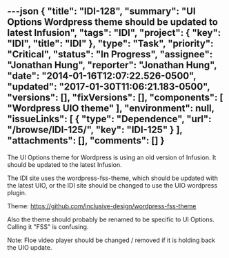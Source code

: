 ---json
{
  "title": "IDI-128",
  "summary": "UI Options Wordpress theme should be updated to latest Infusion",
  "tags": "IDI",
  "project": {
    "key": "IDI",
    "title": "IDI"
  },
  "type": "Task",
  "priority": "Critical",
  "status": "In Progress",
  "assignee": "Jonathan Hung",
  "reporter": "Jonathan Hung",
  "date": "2014-01-16T12:07:22.526-0500",
  "updated": "2017-01-30T11:06:21.183-0500",
  "versions": [],
  "fixVersions": [],
  "components": [
    "Wordpress UIO theme"
  ],
  "environment": null,
  "issueLinks": [
    {
      "type": "Dependence",
      "url": "/browse/IDI-125/",
      "key": "IDI-125"
    }
  ],
  "attachments": [],
  "comments": []
}
---
The UI Options theme for Wordpress is using an old version of Infusion. It should be updated to the latest Infusion.

The IDI site uses the wordpress-fss-theme, which should be updated with the latest UIO, or the IDI site should be changed to use the UIO wordpress plugin.

Theme: <https://github.com/inclusive-design/wordpress-fss-theme>

Also the theme should probably be renamed to be specific to UI Options. Calling it "FSS" is confusing.

Note: Floe video player should be changed / removed if it is holding back the UIO update.

        